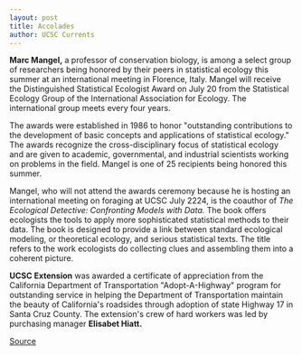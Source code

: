 ```yaml
---
layout: post
title: Accolades
author: UCSC Currents
---
```


**Marc Mangel,** a professor of conservation biology, is among a select group of researchers being honored by their peers in statistical ecology this summer at an international meeting in Florence, Italy. Mangel will receive the Distinguished Statistical Ecologist Award on July 20 from the Statistical Ecology Group of the International Association for Ecology. The international group meets every four years.

The awards were established in 1986 to honor "outstanding contributions to the development of basic concepts and applications of statistical ecology." The awards recognize the cross-disciplinary focus of statistical ecology and are given to academic, governmental, and industrial scientists working on problems in the field. Mangel is one of 25 recipients being honored this summer.

Mangel, who will not attend the awards ceremony because he is hosting an international meeting on foraging at UCSC July 22­24, is the coauthor of _The Ecological Detective: Confronting Models with Data._ The book offers ecologists the tools to apply more sophisticated statistical methods to their data. The book is designed to provide a link between standard ecological modeling, or theoretical ecology, and serious statistical texts. The title refers to the work ecologists do collecting clues and assembling them into a coherent picture.

**UCSC Extension** was awarded a certificate of appreciation from the California Department of Transportation "Adopt-A-Highway" program for outstanding service in helping the Department of Transportation maintain the beauty of California's roadsides through adoption of state Highway 17 in Santa Cruz County. The extension's crew of hard workers was led by purchasing manager **Elisabet Hiatt.**

[Source](http://www1.ucsc.edu/oncampus/currents/98-99/07-13/accolades.htm "Permalink to Accolades: UCSC Extension: 07-13-98")
